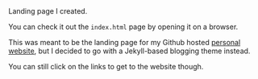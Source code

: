 ##

Landing page I created.

You can check it out the `index.html` page by opening it on a browser. 

This was meant to be the landing page for my Github hosted [personal website]("https://jerry-ye-xu.github.io"), 
but I decided to go with a Jekyll-based blogging theme instead. 

You can still click on the links to get to the website though. 
